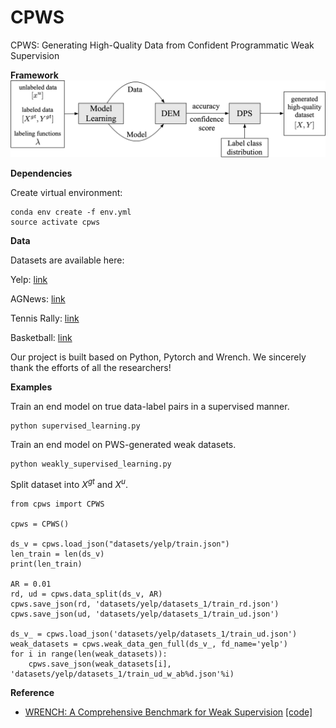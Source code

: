 # CPWS

CPWS: Generating High-Quality Data from Confident Programmatic Weak Supervision

**Framework**
<img src="framework.png"/>

**Dependencies**

Create virtual environment:

```
conda env create -f env.yml
source activate cpws
```

**Data**

Datasets are available here:

Yelp: [link](https://drive.google.com/drive/folders/1rI6wKit4oq3nneqyw4uWrvKw7_b3ut4r?usp=drive_link)

AGNews: [link](https://drive.google.com/drive/folders/1IFuRObRwPBLjTdFgjKxzbyR5Z0KxYxHo?usp=drive_link)

Tennis Rally: [link](https://drive.google.com/drive/folders/1z983x_QPvDwJqLaWxevSQ9xRHmJenrBa?usp=drive_link)

Basketball: [link](https://drive.google.com/drive/folders/1Z7Odq8RukYWYkXFEXB9pWD7Td77miLb2?usp=drive_link)

Our project is built based on Python, Pytorch and Wrench. We sincerely thank the efforts of all the researchers!

**Examples**

Train an end model on true data-label pairs in a supervised manner.

```
python supervised_learning.py
```

Train an end model on PWS-generated weak datasets.

```
python weakly_supervised_learning.py
```

Split dataset into $X^{gt}$ and $X^u$.

```
from cpws import CPWS

cpws = CPWS()

ds_v = cpws.load_json("datasets/yelp/train.json")
len_train = len(ds_v)
print(len_train)

AR = 0.01
rd, ud = cpws.data_split(ds_v, AR)
cpws.save_json(rd, 'datasets/yelp/datasets_1/train_rd.json')
cpws.save_json(ud, 'datasets/yelp/datasets_1/train_ud.json')

ds_v_ = cpws.load_json('datasets/yelp/datasets_1/train_ud.json')
weak_datasets = cpws.weak_data_gen_full(ds_v_, fd_name='yelp')
for i in range(len(weak_datasets)):
    cpws.save_json(weak_datasets[i], 'datasets/yelp/datasets_1/train_ud_w_ab%d.json'%i)
```

**Reference**

- [WRENCH: A Comprehensive Benchmark for Weak Supervision](https://arxiv.org/abs/2109.11377) [[code]](https://github.com/JieyuZ2/wrench)

